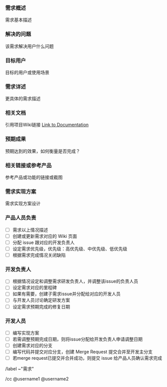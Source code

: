 
### 需求概述

需求基本描述

### 解决的问题

该需求解决用户什么问题

### 目标用户

目标的用户或使用场景

### 需求详述

更具体的需求描述

### 相关文档

引用项目Wiki链接 [Link to Documentation](documentation)

### 预期成果

预期达到的效果，如何衡量是否完成？

### 相关链接或参考产品

参考产品或功能的链接或截图

### 需求实现方案

需求实现方案设计

### 产品人员负责

- [ ] 需求以上情况描述
- [ ] 创建或更新需求对应的 Wiki 页面
- [ ] 分配 issue 跟对应的开发负责人
- [ ] 设定需求优先级，优先级：高优先级、中优先级、低优先级
- [ ] 根据需求完成情况关闭缺陷

### 开发负责人

- [ ] 根据情况设定和调整需求研发负责人，并调整该issue的负责人员
- [ ] 设定需求对应的里程碑
- [ ] 如果有需要，创建子需求issue并分配给对应的开发人员
- [ ] 与开发人员讨论确定研发方案
- [ ] 设定需求预期完成的修复日期

### 开发人员

- [ ] 编写实现方案
- [ ] 若需调整预期完成日期，则将issue分配给开发负责人申请调整日期
- [ ] 创建需求对应的分支
- [ ] 编写代码并提交对应分支，创建 Merge Request 提交合并至开发主分支
- [ ] 若merge request已提交并合并成功，则提交 issue 给产品人员确认需求完成

/label ~"需求"

/cc @username1  @username2